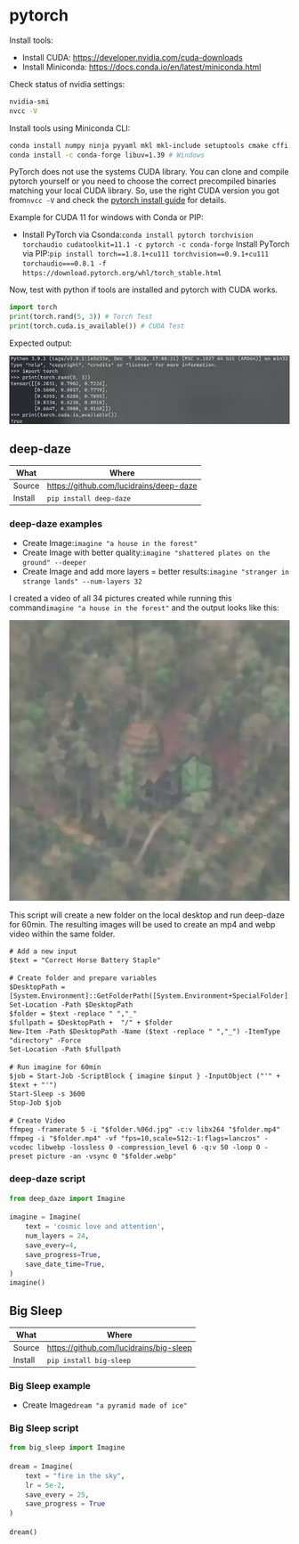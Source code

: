 # pytorch

Install tools:

- Install CUDA: <https://developer.nvidia.com/cuda-downloads>
- Install Miniconda: <https://docs.conda.io/en/latest/miniconda.html>

Check status of nvidia settings:

``` sh
nvidia-smi
nvcc -V
```

Install tools using Miniconda CLI:

``` sh
conda install numpy ninja pyyaml mkl mkl-include setuptools cmake cffi typing_extensions future six requests dataclasses
conda install -c conda-forge libuv=1.39 # Windows
```

PyTorch does not use the systems CUDA library. You can clone and compile pytorch yourself or you need to choose the correct precompiled binaries matching your local CUDA library. So, use the right CUDA version you got from```nvcc -V``` and check the [pytorch install guide](https://pytorch.org/) for details.

Example for CUDA 11 for windows with Conda or PIP:

- Install PyTorch via Csonda:```conda install pytorch torchvision torchaudio cudatoolkit=11.1 -c pytorch -c conda-forge```
Install PyTorch via PIP:```pip install torch==1.8.1+cu111 torchvision==0.9.1+cu111 torchaudio===0.8.1 -f https://download.pytorch.org/whl/torch_stable.html```

Now, test with python if tools are installed and pytorch with CUDA works.

``` python
import torch
print(torch.rand(5, 3)) # Torch Test
print(torch.cuda.is_available()) # CUDA Test
```

Expected output:

![test pytorch](_pytorch-test.jpg)

## deep-daze

|What|Where|
|-|-|
|Source|<https://github.com/lucidrains/deep-daze>|
|Install|```pip install deep-daze```|

### deep-daze examples

- Create Image:```imagine "a house in the forest"```
- Create Image with better quality:```imagine "shattered plates on the ground" --deeper```
- Create Image and add more layers = better results:```imagine "stranger in strange lands" --num-layers 32```

I created a video of all 34 pictures created while running this command```imagine "a house in the forest"``` and the output looks like this:

![pytorch output](_pytorch-test.webp)

This script will create a new folder on the local desktop and run deep-daze for 60min. The resulting images will be used to create an mp4 and webp video within the same folder.

``` ps11
# Add a new input
$text = "Correct Horse Battery Staple"

# Create folder and prepare variables
$DesktopPath = [System.Environment]::GetFolderPath([System.Environment+SpecialFolder]::Desktop)
Set-Location -Path $DesktopPath
$folder = $text -replace " ","_"
$fullpath = $DesktopPath +  "/" + $folder
New-Item -Path $DesktopPath -Name ($text -replace " ","_") -ItemType "directory" -Force
Set-Location -Path $fullpath

# Run imagine for 60min
$job = Start-Job -ScriptBlock { imagine $input } -InputObject ("'" + $text + "'")
Start-Sleep -s 3600
Stop-Job $job

# Create Video
ffmpeg -framerate 5 -i "$folder.%06d.jpg" -c:v libx264 "$folder.mp4"
ffmpeg -i "$folder.mp4" -vf "fps=10,scale=512:-1:flags=lanczos" -vcodec libwebp -lossless 0 -compression_level 6 -q:v 50 -loop 0 -preset picture -an -vsync 0 "$folder.webp"
```

### deep-daze script

``` python
from deep_daze import Imagine

imagine = Imagine(
    text = 'cosmic love and attention',
    num_layers = 24,
    save_every=4,
    save_progress=True,
    save_date_time=True,
)
imagine()
```

## Big Sleep

|What|Where|
|-|-|
|Source|<https://github.com/lucidrains/big-sleep>|
|Install|```pip install big-sleep```|

### Big Sleep example

- Create Image```dream "a pyramid made of ice"```

### Big Sleep script

``` python
from big_sleep import Imagine

dream = Imagine(
    text = "fire in the sky",
    lr = 5e-2,
    save_every = 25,
    save_progress = True
)

dream()
```

